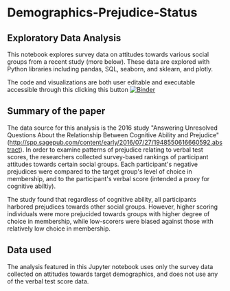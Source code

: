 # Demographics-Prejudice-Status

## Exploratory Data Analysis
This notebook explores survey data on attitudes towards various social groups from a recent study (more below).
These data are explored with Python libraries including pandas, SQL, seaborn, and sklearn, and plotly. 

The code and visualizations are both user editable and executable accessible through this clicking this button [![Binder](http://mybinder.org/badge.svg)](http://mybinder.org:/repo/n2itn/demographics-prejudice-status)




## Summary of the paper
The data source for this analysis is the 2016 study "Answering Unresolved Questions About the Relationship Between Cognitive Ability and Prejudice"
(http://spp.sagepub.com/content/early/2016/07/27/1948550616660592.abstract).
In order to examine patterns of prejudice relating to verbal test scores, the researchers collected survey-based rankings of participant attitudes towards certain social groups. Each participant's negative prejudices were compared to the target group's level of choice in membership, and to the participant's verbal score (intended a proxy for cognitive abiltiy). 

The study found that regardless of cognitive ability, all participants harbored prejudices towards other social groups. However, higher scoring individuals were more prejucided towards groups with higher degree of choice in membership, while low-scorers were biased against those with relatively low choice in membership. 


## Data used
The analysis featured in this Jupyter notebook uses only the survey data collected on attitudes towards target demographics, and does not use any of the verbal test score data.
